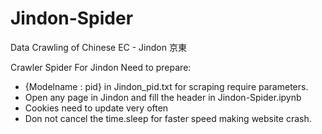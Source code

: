 # Jindon-Spider
Data Crawling of Chinese EC - Jindon 京東

Crawler Spider For Jindon
Need to prepare:
  - {Modelname : pid} in Jindon_pid.txt for scraping require parameters.
  - Open any page in Jindon and fill the header in Jindon-Spider.ipynb
  - Cookies need to update very often
  - Don not cancel the time.sleep for faster speed making website crash.
